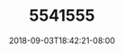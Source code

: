 ---
title: 5541555
date: 2018-09-03T18:42:21-08:00
draft: false
name: 黒羽イヴ
img_url: https://cdn.u1.huluxia.com/g4/M02/63/DF/rBAAdmHwCpqAeaZYAALSj20JOsI819.png
original_fn: DSCF0454.jpg
tags:
- 黒羽イヴ

---